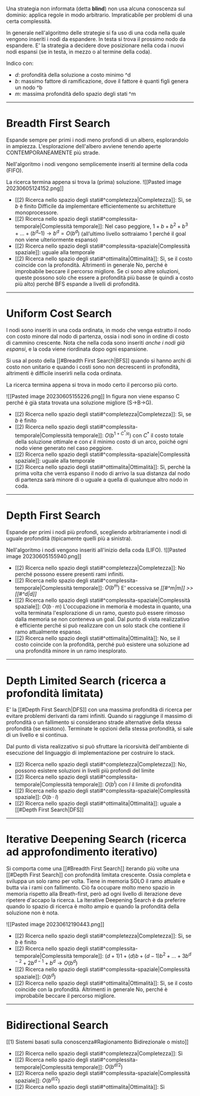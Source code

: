 Una strategia non informata (detta **blind**) non usa alcuna conoscenza sul dominio: applica regole in modo arbitrario. Impraticabile per problemi di una certa complessità.

In generale nell'algoritmo delle strategie si fa uso di una coda nella quale vengono inseriti i nodi da espandere. In testa si trova il prossimo nodo da espandere. E' la strategia a decidere dove posizionare nella coda i nuovi nodi espansi (se in testa, in mezzo o al termine della coda).

Indico con:
- *d*: profondità della soluzione a costo minimo ^d
- *b*: massimo fattore di ramificazione, dove il fattore è quanti figli genera un nodo ^b
- *m*: massima profondità dello spazio degli stati ^m
---
# Breadth First Search
Espande sempre per primi i nodi meno profondi di un albero, esplorandolo in ampiezza.
L'esplorazione dell'albero avviene tenendo aperte CONTEMPORANEAMENTE più strade.

Nell'algoritmo i nodi vengono semplicemente inseriti al termine della coda (FIFO).

La ricerca termina appena si trova la (prima) soluzione.
![[Pasted image 20230605124152.png]]

- [[2) Ricerca nello spazio degli stati#^completezza|Completezza]]: Sì, se *b* è finito
  Difficile da implementare efficientemente su architetture monoprocessore.
- [[2) Ricerca nello spazio degli stati#^complessita-temporale|Complessità temporale]]:
  Nel caso peggiore, $1 + b + b^2 + b^3 +…+(b^d – 1) \to b^d = O(b^d)$
  (all’ultimo livello sottraiamo 1 perché il goal non viene ulteriormente espanso)
- [[2) Ricerca nello spazio degli stati#^complessita-spaziale|Complessità spaziale]]: uguale alla temporale
- [[2) Ricerca nello spazio degli stati#^ottimalita|Ottimalità]]:
  Sì, se il costo coincide con la profondità.
  Altrimenti in generale No, perché è improbabile beccare il percorso migliore. Se ci sono altre soluzioni, queste possono solo che essere a profondità più basse (e quindi a costo più alto) perché BFS espande a livelli di profondità.

---
# Uniform Cost Search
I nodi sono inseriti in una coda ordinata, in modo che venga estratto il nodo con costo minore dal nodo di partenza, ossia i nodi sono in ordine di costo di cammino crescente. Nota che nella coda sono inseriti *anche i nodi già espansi*, e la coda viene riordinata dopo ogni espansione.

Si usa al posto della [[#Breadth First Search|BFS]] quando si hanno archi di costo non unitario e quando i costi sono non decrescenti in profondità, altrimenti è difficile inserirli nella coda ordinata.

La ricerca termina appena si trova in modo certo il percorso più corto.

![[Pasted image 20230605155226.png]]
In figura non viene espanso C perché è già stata trovata una soluzione migliore (S->B->G).

- [[2) Ricerca nello spazio degli stati#^completezza|Completezza]]: Sì, se *b* è finito
- [[2) Ricerca nello spazio degli stati#^complessita-temporale|Complessità temporale]]:
  $O(b^{1+C^*/\epsilon})$
  con $C^*$ il costo totale della soluzione ottimale
  e con $\epsilon$ il minimo costo di un arco,
  poiché ogni nodo viene generato nel caso peggiore.
- [[2) Ricerca nello spazio degli stati#^complessita-spaziale|Complessità spaziale]]: uguale alla temporale
- [[2) Ricerca nello spazio degli stati#^ottimalita|Ottimalità]]:
  Sì, perchè la prima volta che verrà espanso il nodo di arrivo la sua distanza dal nodo di partenza sarà minore di o uguale a quella di qualunque altro nodo in coda.

---
# Depth First Search
Espande per primi i nodi più profondi, scegliendo arbitrariamente i nodi di uguale profondità (tipicamente quelli più a sinistra).

Nell'algoritmo i nodi vengono inseriti all'inizio della coda (LIFO).
![[Pasted image 20230605155940.png]]

- [[2) Ricerca nello spazio degli stati#^completezza|Completezza]]: No perché possono essere presenti rami infiniti.
- [[2) Ricerca nello spazio degli stati#^complessita-temporale|Complessità temporale]]: $O(b^m)$
  E' eccessiva se *[[#^m|m]] >> [[#^d|d]]*
- [[2) Ricerca nello spazio degli stati#^complessita-spaziale|Complessità spaziale]]: $O(b·m)$
  L'occupazione in memoria è modesta in quanto, una volta terminata l'esplorazione di un ramo, questo può essere rimosso dalla memoria se non conteneva un goal. Dal punto di vista realizzativo è efficiente perché si può realizzare con un solo stack che contiene il ramo attualmente espanso.
- [[2) Ricerca nello spazio degli stati#^ottimalita|Ottimalità]]: No, se il costo coincide con la profondità, perché può esistere una soluzione ad una profondità minore in un ramo inesplorato.

---
# Depth Limited Search (ricerca a profondità limitata)
E' la [[#Depth First Search|DFS]] con una massima profondità di ricerca per evitare problemi derivanti da rami infiniti.
Quando si raggiunge il massimo di profondità o un fallimento si considerano strade alternative della stessa profondità (se esistono). Terminate le opzioni della stessa profondità, si sale di un livello e si continua.

Dal punto di vista realizzativo si può sfruttare la ricorsività dell'ambiente di esecuzione del linguaggio di implementazione per costruire lo stack.

- [[2) Ricerca nello spazio degli stati#^completezza|Completezza]]: No, possono esistere soluzioni in livelli più profondi del limite
- [[2) Ricerca nello spazio degli stati#^complessita-temporale|Complessità temporale]]: $O(b^l)$ con *l* il limite di profondità
- [[2) Ricerca nello spazio degli stati#^complessita-spaziale|Complessità spaziale]]: $O(b·l)$
- [[2) Ricerca nello spazio degli stati#^ottimalita|Ottimalità]]: uguale a [[#Depth First Search|DFS]]

---
# Iterative Deepening Search (ricerca ad approfondimento iterativo)
Si comporta come una [[#Breadth First Search]] iterando più volte una [[#Depth First Search]] con profondità limitata crescente. Ossia completa e sviluppa un solo ramo per volta.
Tiene in memoria SOLO il ramo attuale e butta via i rami con fallimento. Ciò fa occupare molto meno spazio in memoria rispetto alla Breath-first, però ad ogni livello di iterazione deve ripetere d'accapo la ricerca.
La Iterative Deepening Search è da preferire quando lo spazio di ricerca è molto ampio e quando la profondità della soluzione non è nota.

![[Pasted image 20230612190443.png]]

- [[2) Ricerca nello spazio degli stati#^completezza|Completezza]]: Sì, se *b* è finito
- [[2) Ricerca nello spazio degli stati#^complessita-temporale|Complessità temporale]]:
  $(d+1)1 + (d)b + (d-1)b^2 + … + 3b^{d-2} + 2b^{d-1} + b^d \to O(b^d)$ 
- [[2) Ricerca nello spazio degli stati#^complessita-spaziale|Complessità spaziale]]: $O(b^d)$
- [[2) Ricerca nello spazio degli stati#^ottimalita|Ottimalità]]: 
  Sì, se il costo coincide con la profondità.
  Altrimenti in generale No, perché è improbabile beccare il percorso migliore.

---
# Bidirectional Search
[[1) Sistemi basati sulla conoscenza#Ragionamento Bidirezionale o misto]]

- [[2) Ricerca nello spazio degli stati#^completezza|Completezza]]: Sì
- [[2) Ricerca nello spazio degli stati#^complessita-temporale|Complessità temporale]]: $O(b^{d/2})$ 
- [[2) Ricerca nello spazio degli stati#^complessita-spaziale|Complessità spaziale]]: $O(b^{d/2})$ 
- [[2) Ricerca nello spazio degli stati#^ottimalita|Ottimalità]]: Sì